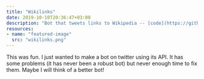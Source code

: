 ```yaml
---
title: "Wikilinks"
date: 2019-10-10T20:36:47+03:00
description: "Bot that tweets links to Wikipedia -- [code](https://github.com/kkatrio/WikiLinks) --- Jan 2019"
resources:
- name: "featured-image"
  src: "wikilinks.png"
---
```


This was fun. I just wanted to make a bot on twitter using its API. It has some problems (it has never been a robust bot) but never enough time to fix them. Maybe I will think of a better bot!
